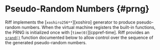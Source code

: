 # Pseudo-Random Numbers {#prng}

Riff implements the [`xoshiro256**`][xoshiro] generator to produce pseudo-random
numbers. When the virtual machine registers the built-in functions, the PRNG is
initialized once with [`time(0)`][cppref-time]. Riff provides an
[`srand()`](#srand) function documented below to allow control over the sequence
of the generated pseudo-random numbers.

